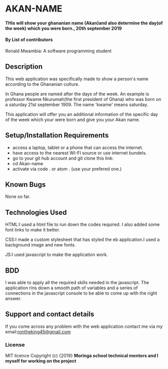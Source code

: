 # AKAN-NAME
#### THis will show your ghananian name (Akan)and also determine the day(of the week) which you were born., 20th september 2019
#### By **List of contributors**
   Ronald Mwambia: A software programming student
## Description
   This web application was specifically made to show a person's name according to the Ghananian culture. 

   In Ghana people are named after the days of the week. An example is professor Kwame Nkurumah(the first president of Ghana) who was born on a saturday 21st september 1909. The name 'kwame' means saturday.

   This application will offer you an additional information of the specific day of the week which your were born and give you your Akan name. 
   
## Setup/Installation Requirements
* access a laptop, tablet or a phone that can access the internet.
* have access to the nearest WI-FI source or use internet bundels.
* go to your git hub account and git clone this link:
* cd Akan-name 
* activate via code . or atom . (use your prefered one.)

## Known Bugs
  None so far.
## Technologies Used
  HTML:I used a html file to run down the codes required. I also added some font links to make it better.

  CSS:I made a custom stylesheet that has styled the eb application.I used a background image and new fonts.

  JS:I used javascript to make the application work.


## BDD
 I was able to apply all the required skills needed in the javascript.
 The application rins down a smooth path of variables and a series of connections in the javascript console to be able to come up with the right answer.
## Support and contact details
  If you come across any problem with the web application contact me via my email:rontheking45@gmail.com
### License
MIT licence
Copyright (c) {2019}   **Moringa school technical mentors and I myself for working on the project**
  